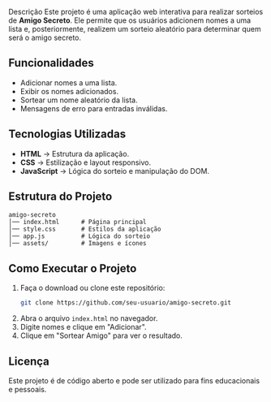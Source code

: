 Descrição
Este projeto é uma aplicação web interativa para realizar sorteios de **Amigo Secreto**. Ele permite que os usuários adicionem nomes a uma lista e, posteriormente, realizem um sorteio aleatório para determinar quem será o amigo secreto.

## Funcionalidades
-  Adicionar nomes a uma lista.
-  Exibir os nomes adicionados.
-  Sortear um nome aleatório da lista.
-  Mensagens de erro para entradas inválidas.

## Tecnologias Utilizadas
- **HTML** → Estrutura da aplicação.
- **CSS** → Estilização e layout responsivo.
- **JavaScript** → Lógica do sorteio e manipulação do DOM.

## Estrutura do Projeto
```
amigo-secreto
│── index.html      # Página principal
│── style.css       # Estilos da aplicação
│── app.js          # Lógica do sorteio
│── assets/         # Imagens e ícones
```

## Como Executar o Projeto
1. Faça o download ou clone este repositório:
   ```bash
   git clone https://github.com/seu-usuario/amigo-secreto.git
   ```
2. Abra o arquivo `index.html` no navegador.
3. Digite nomes e clique em "Adicionar".
4. Clique em "Sortear Amigo" para ver o resultado.

## Licença
Este projeto é de código aberto e pode ser utilizado para fins educacionais e pessoais.
